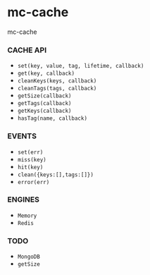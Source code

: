 mc-cache
========

mc-cache

### CACHE API

* `set(key, value, tag, lifetime, callback)`
* `get(key, callback)`
* `cleanKeys(keys, callback)`
* `cleanTags(tags, callback)`
* `getSize(callback)`
* `getTags(callback)`
* `getKeys(callback)`
* `hasTag(name, callback)`

### EVENTS

* `set(err)`
* `miss(key)`
* `hit(key)`
* `clean({keys:[],tags:[]})`
* `error(err)`

### ENGINES

* `Memory`
* `Redis`

### TODO

* `MongoDB`
* `getSize`
